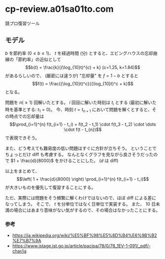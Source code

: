 # cp-review.a01sa01to.com

競プロ復習ツール

## モデル

$b$ を節約率 $(0 \le b \le 1)$、 $t$ を経過時間 (分) とすると、エビングハウスの忘却曲線の「節約率」の近似として
$$b(t) = \frac{k}{(\log_{10}t)^{c} + k} (c=1.25, k=1.84)$$
があるらしいので、 (厳密には違うが) "忘却量" を $f = 1 - b$ とすると
$$f(t) = \frac{(\log_{10}t)^c}{(\log_{10}t)^c + k}$$
となる。

問題を $n (\ge 1)$ 回解いたとする。
$i$ 回目に解いた時刻は $t_i$ とする (最初に解いた時を基準とする: $t_1 = 0$)。
今、時刻 $t = t_{n+1}$ において問題を解くとすると、その時点での忘却量は
$$\prod_{i=1}^{n} f(t_{i+1} - t_i) = f(t_2 - t_1) \cdot f(t_3 - t_2) \cdot \dots \cdot f(t - t_{n})$$
で表現できそう。

また、どう考えても難易度の低い問題はすぐに方針が立ちそう。
ということでちょっとだけ diff も考慮する。
なんとなくグラフを見ながら良さそうだったので $1 + \frac{d}{8000}$ をかけることにした。 ($d$ は diff)

以上をまとめて、
$$\left( 1 + \frac{d}{8000} \right) \prod_{i=1}^{n} f(t_{i+1} - t_i)$$
が大きいものを優先して復習することにする。

ただ、実際には問題をそう頻繁に解くわけではないので、ほぼ diff による差になってしまう。
そこで、 $t$ を分単位ではなく日単位で実装する。
また、 10 日未満の場合にはあまり意味がない気がするので、その場合はなかったことにする。

### 参考

- <https://ja.wikipedia.org/wiki/%E5%BF%98%E5%8D%B4%E6%9B%B2%E7%B7%9A>
- <https://www.jstage.jst.go.jp/article/pacjpa/78/0/78_1EV-1-091/_pdf/-char/ja>
